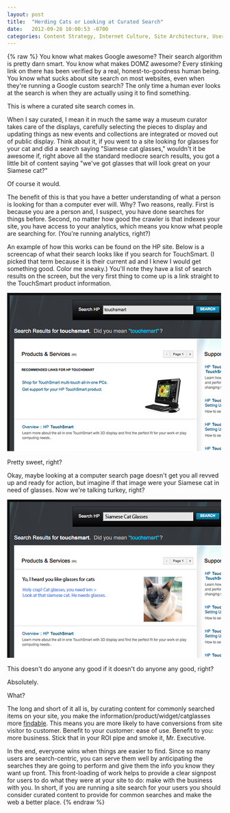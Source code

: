 ```yaml
---
layout: post
title:  "Herding Cats or Looking at Curated Search"
date:   2012-09-28 10:00:53 -0700
categories: Content Strategy, Internet Culture, Site Architecture, User Experience
---
```

{% raw %}
You know what makes Google awesome? Their search algorithm is pretty darn smart.  You know what makes DOMZ awesome? Every stinking link on there has been verified by a real, honest-to-goodness human being.  You know what sucks about site search on most websites, even when they're running a Google custom search? The only time a human ever looks at the search is when they are actually using it to find something.

This is where a curated site search comes in.

When I say curated, I mean it in much the same way a museum curator takes care of the displays, carefully selecting the pieces to display and updating things as new events and collections are integrated or moved out of public display.  Think about it, if you went to a site looking for glasses for your cat and did a search saying "Siamese cat glasses," wouldn't it be awesome if, right above all the standard mediocre search results, you got a little bit of content saying "we've got glasses that will look great on your Siamese cat?"

Of course it would.

The benefit of this is that you have a better understanding of what a person is looking for than a computer ever will.  Why? Two reasons, really.  First is because you are a person and, I suspect, you have done searches for things before.  Second, no matter how good the crawler is that indexes your site, you have access to your analytics, which means you know what people are searching for.  (You're running analytics, right?)

An example of how this works can be found on the HP site.  Below is a screencap of what their search looks like if you search for TouchSmart.  (I picked that term because it is their current ad and I knew I would get something good. Color me sneaky.)  You'll note they have a list of search results on the screen, but the very first thing to come up is a link straight to the TouchSmart product information.

<img src="/assets/uploads/2012/09/hp-curated-search.png" alt="HP Curated Search Content" class="aligncenter" />

Pretty sweet, right?

Okay, maybe looking at a computer search page doesn't get you all revved up and ready for action, but imagine if that image were your Siamese cat in need of glasses.  Now we're talking turkey, right?

<img src="/assets/uploads/2012/09/siamese-glasses-search.png" alt="That cat needs some glasses" class="aligncenter" width="500" height="369" />

This doesn't do anyone any good if it doesn't do anyone any good, right?

Absolutely.

What?

The long and short of it all is, by curating content for commonly searched items on your site, you make the information/product/widget/catglasses more <a href="http://findability.org/archives/cat_findability.php" target="_blank">findable</a>.  This means you are more likely to have conversions from site visitor to customer.  Benefit to your customer: ease of use. Benefit to you: more business. Stick that in your ROI pipe and smoke it, Mr. Executive.

In the end, everyone wins when things are easier to find.  Since so many users are search-centric, you can serve them well by anticipating the searches they are going to perform and give them the info you know they want up front.  This front-loading of work helps to provide a clear signpost for users to do what they were at your site to do: make with the business with you.  In short, if you are running a site search for your users you should consider curated content to provide for common searches and make the web a better place.
{% endraw %}
    